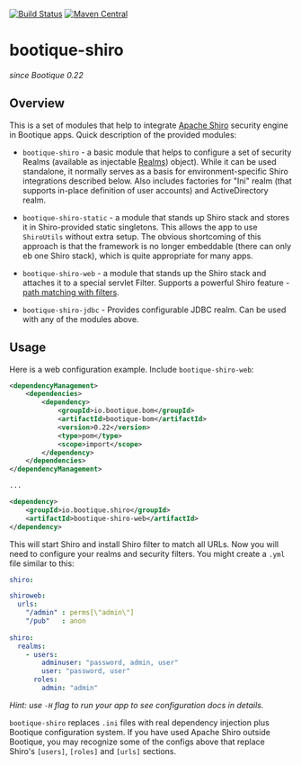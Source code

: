 [![Build Status](https://travis-ci.org/bootique/bootique-shiro.svg)](https://travis-ci.org/bootique/bootique-shiro)
[![Maven Central](https://maven-badges.herokuapp.com/maven-central/io.bootique.shiro/bootique-shiro/badge.svg)](https://maven-badges.herokuapp.com/maven-central/io.bootique.shiro/bootique-shiro/)

# bootique-shiro

_since Bootique 0.22_

## Overview

This is a set of modules that help to integrate [Apache Shiro](http://shiro.apache.org/) security engine in Bootique apps. 
Quick description of the provided modules:

* `bootique-shiro` - a basic module that helps to configure a set of security Realms (available as injectable 
[Realms](https://github.com/bootique/bootique-shiro/blob/master/bootique-shiro/src/main/java/io/bootique/shiro/realm/Realms.java))
object). While it can be used standalone, it normally serves as a basis for environment-specific Shiro integrations described
below. Also includes factories for "Ini" realm (that supports in-place definition of user accounts) and ActiveDirectory 
realm.

* `bootique-shiro-static` - a module that stands up Shiro stack and stores it in Shiro-provided static singletons. This 
allows the app to use `ShiroUtils` without extra setup. The obvious shortcoming of this approach is that the framework 
is no longer embeddable (there can only eb one Shiro stack), which is quite appropriate for many apps.

* `bootique-shiro-web` - a module that stands up the Shiro stack and attaches it to a special servlet Filter. Supports
a powerful Shiro feature - [path matching with filters](https://shiro.apache.org/web.html#urls-).

* `bootique-shiro-jdbc` - Provides configurable JDBC realm. Can be used with any of the modules above.

## Usage

Here is a web configuration example. Include ```bootique-shiro-web```:
```xml
<dependencyManagement>
    <dependencies>
        <dependency>
            <groupId>io.bootique.bom</groupId>
            <artifactId>bootique-bom</artifactId>
            <version>0.22</version>
            <type>pom</type>
            <scope>import</scope>
        </dependency>
    </dependencies>
</dependencyManagement>

...

<dependency>
	<groupId>io.bootique.shiro</groupId>
	<artifactId>bootique-shiro-web</artifactId>
</dependency>
```
This will start Shiro and install Shiro filter to match all URLs. Now you will need to configure your realms and 
security filters. You might create a `.yml` file similar to this:

```yaml
shiro:

shiroweb:
  urls:
    "/admin" : perms[\"admin\"]
    "/pub"   : anon
    
shiro:
  realms:
    - users:
        adminuser: "password, admin, user"
        user: "password, user"
      roles:
        admin: "admin"
```

_Hint: use `-H` flag to run your app to see configuration docs in details._

`bootique-shiro` replaces `.ini` files with real dependency injection plus Bootique configuration system. If you 
have used Apache Shiro outside Bootique, you may recognize some of the configs above that replace Shiro's `[users]`,
`[roles]` and `[urls]` sections. 